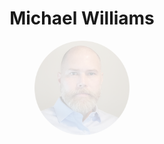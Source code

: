 <!--<p align="center"><img src ="https://www.ers.usda.gov/sites/default/files/images/mikewilliams120x160.png" alt="An image of Michael Williams"></p>-->

<h1 align='center'> Michael Williams</h1>
<p align='center'><img src='https://raw.githubusercontent.com/CriticalWill/CriticalWill/refs/heads/main/Media/2024Profile.png' width='30%' style='opacity:0.2'></img></p>
<!--

**CriticalWill/CriticalWill** is a ✨ _special_ ✨ repository because its `README.md` (this file) appears on your GitHub profile.

Here are some ideas to get you started:

- 🔭 I’m currently working on ...
- 🌱 I’m currently learning ...
- 👯 I’m looking to collaborate on ...
- 🤔 I’m looking for help with ...
- 💬 Ask me about ...
- 📫 How to reach me: ...
- 😄 Pronouns: ...
- ⚡ Fun fact: ...
-->
